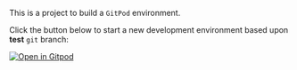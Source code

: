 This is a project to build a `GitPod` environment.  

Click the button below to start a new development environment based upon **test** `git` branch:

[![Open in Gitpod](https://gitpod.io/button/open-in-gitpod.svg)](https://gitpod.io/#https://github.com/lpiot/gitpod-workspace/tree/test)
